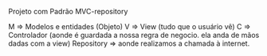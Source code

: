 Projeto com Padrão MVC-repository

M => Modelos e entidades (Objeto)
V => View (tudo que o usuário vê)
C => Controlador (aonde é guardada a nossa regra de negocio.
 ela anda de mãos dadas com a view)
Repository => aonde realizamos a chamada à internet.